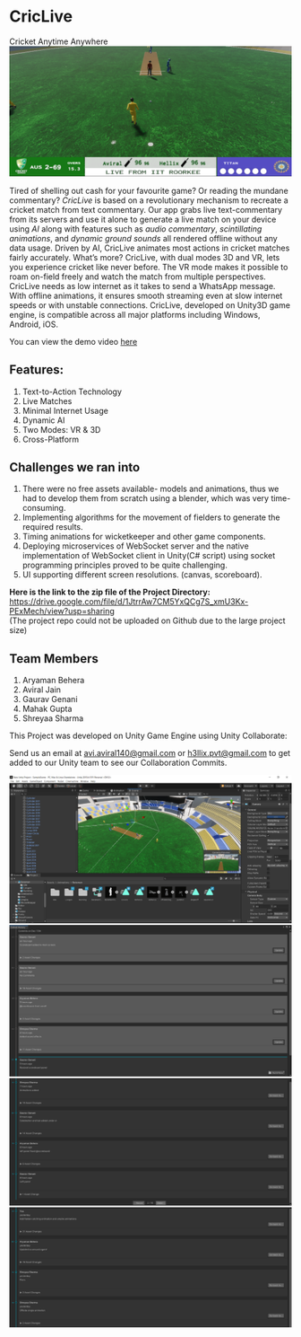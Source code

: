 # CricLive
Cricket Anytime Anywhere
![Image 5](./Images/img5.png)

Tired of shelling out cash for your favourite game? Or reading the mundane commentary? *CricLive* is based on a revolutionary mechanism to recreate a cricket match from text commentary.
Our app grabs live text-commentary from its servers and use it alone to generate a live match on your device using *AI* along with features such as *audio commentary*, *scintillating animations*, and *dynamic ground sounds* all rendered offline without any data usage.
Driven by AI, CricLive animates most actions in cricket matches fairly accurately. What’s more? CricLive, with dual modes 3D and VR, lets you experience cricket like never before. The VR mode makes it possible to roam on-field freely and watch the match from multiple perspectives.
CricLive needs as low internet as it takes to send a WhatsApp message. With offline animations, it ensures smooth streaming even at slow internet speeds or with unstable connections. CricLive, developed on Unity3D game engine, is compatible across all major platforms including Windows, Android, iOS.

You can view the demo video [here](https://www.youtube.com/watch?v=V7XrxsXvucQ)
## Features:
1. Text-to-Action Technology
2. Live Matches
3. Minimal Internet Usage
4. Dynamic AI
5. Two Modes: VR & 3D
6. Cross-Platform

## Challenges we ran into
1. There were no free assets available- models and animations, thus we had to develop them from scratch using a blender, which was very time-consuming.
2. Implementing algorithms for the movement of fielders to generate the required results.
3. Timing animations for wicketkeeper and other game components.
4. Deploying microservices of WebSocket server and the native implementation of WebSocket client in Unity(C# script) using socket programming principles proved to be quite challenging.
5. UI supporting different screen resolutions. (canvas, scoreboard).

**Here is the link to the zip file of the Project Directory:**
https://drive.google.com/file/d/1JtrrAw7CM5YxQCg7S_xmU3Kx-PExMech/view?usp=sharing  
(The project repo could not be uploaded on Github due to the large project size)  

## Team Members
1. Aryaman Behera  
2. Aviral Jain  
3. Gaurav Genani  
4. Mahak Gupta  
5. Shreyaa Sharma  

This Project was developed on Unity Game Engine using Unity Collaborate:

Send us an email at avi.aviral140@gmail.com or h3llix.pvt@gmail.com to get added to our Unity team to see our Collaboration Commits.

![Image 1](./Images/img1.png)
![Image 2](./Images/img2.png)
![Image 3](./Images/img3.png)
![Image 4](./Images/img4.png)

